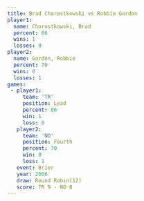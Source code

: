 ```yaml
---
title: Brad Chorostkowski vs Robbie Gordon
player1:                   
  name: Chorostkowski, Brad
  percent: 86              
  wins: 1                  
  losses: 0                
player2:                   
  name: Gordon, Robbie     
  percent: 70              
  wins: 0                  
  losses: 1                
games:
 - player1:        
     team: 'TR'    
     position: Lead
     percent: 86   
     win: 1        
     loss: 0       
   player2:          
     team: 'NO'      
     position: Fourth
     percent: 70     
     win: 0          
     loss: 1         
   event: Brier         
   year: 2006           
   draw: Round Robin(12)
   score: TR 9 - NO 8   
---
```

